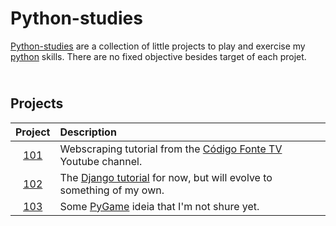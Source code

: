 Python-studies
==============
[Python-studies](https://github.com/alsimoes/python-studies) are a collection of little projects to play and exercise my [python](https://www.python.org/) skills. There are no fixed objective besides target of each projet.

\
Projects
--------
Project | Description
:-----: | :----------
[101](https://github.com/alsimoes/python-studies/tree/main/101) | Webscraping tutorial from the [Código Fonte TV](https://www.youtube.com/watch?v=Vxl5jUltHBo&t=379s) Youtube channel.
[102](https://github.com/alsimoes/python-studies/tree/main/102) | The [Django tutorial](https://docs.djangoproject.com/pt-br/3.2/intro/tutorial01/) for now, but will evolve to something of my own.
[103](https://github.com/alsimoes/python-studies/tree/main/103) | Some [PyGame](https://www.pygame.org) ideia that I'm not shure yet.

